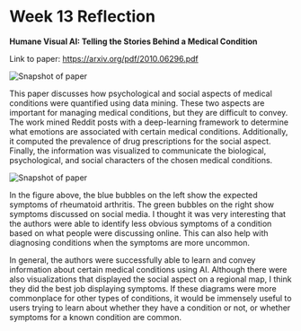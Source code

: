 # Week 13 Reflection

**Humane Visual AI: Telling the Stories Behind a Medical Condition**

Link to paper: https://arxiv.org/pdf/2010.06296.pdf

![Snapshot of paper](https://images-wixmp-ed30a86b8c4ca887773594c2.wixmp.com/f/c936244b-b7a4-4ffd-ad31-cec38f306055/deiu6gt-8921467b-bdd7-454c-a859-35453ece6078.png/v1/fill/w_1280,h_485,q_80,strp/3_by_umitoka_deiu6gt-fullview.jpg?token=eyJ0eXAiOiJKV1QiLCJhbGciOiJIUzI1NiJ9.eyJzdWIiOiJ1cm46YXBwOjdlMGQxODg5ODIyNjQzNzNhNWYwZDQxNWVhMGQyNmUwIiwiaXNzIjoidXJuOmFwcDo3ZTBkMTg4OTgyMjY0MzczYTVmMGQ0MTVlYTBkMjZlMCIsIm9iaiI6W1t7ImhlaWdodCI6Ijw9NDg1IiwicGF0aCI6IlwvZlwvYzkzNjI0NGItYjdhNC00ZmZkLWFkMzEtY2VjMzhmMzA2MDU1XC9kZWl1Nmd0LTg5MjE0NjdiLWJkZDctNDU0Yy1hODU5LTM1NDUzZWNlNjA3OC5wbmciLCJ3aWR0aCI6Ijw9MTI4MCJ9XV0sImF1ZCI6WyJ1cm46c2VydmljZTppbWFnZS5vcGVyYXRpb25zIl19.dIoZYxuad3ydWc7ivQ2mXuoPmu99wpqy3py2MYXK0Xs)

This paper discusses how psychological and social aspects of medical conditions were quantified using data mining. These two aspects are important for managing medical conditions, but they are difficult to convey. The work mined Reddit posts with a deep-learning framework to determine what emotions are associated with certain medical conditions. Additionally, it computed the prevalence of drug prescriptions for the social aspect. Finally, the information was visualized to communicate the biological, psychological, and social characters of the chosen medical conditions.

![Snapshot of paper](https://images-wixmp-ed30a86b8c4ca887773594c2.wixmp.com/f/c936244b-b7a4-4ffd-ad31-cec38f306055/deiu6gp-8c7211fc-10f6-4270-9c64-30d52d56217c.png/v1/fill/w_1242,h_643,q_70,strp/capture_by_umitoka_deiu6gp-pre.jpg?token=eyJ0eXAiOiJKV1QiLCJhbGciOiJIUzI1NiJ9.eyJzdWIiOiJ1cm46YXBwOjdlMGQxODg5ODIyNjQzNzNhNWYwZDQxNWVhMGQyNmUwIiwiaXNzIjoidXJuOmFwcDo3ZTBkMTg4OTgyMjY0MzczYTVmMGQ0MTVlYTBkMjZlMCIsIm9iaiI6W1t7ImhlaWdodCI6Ijw9NjYzIiwicGF0aCI6IlwvZlwvYzkzNjI0NGItYjdhNC00ZmZkLWFkMzEtY2VjMzhmMzA2MDU1XC9kZWl1NmdwLThjNzIxMWZjLTEwZjYtNDI3MC05YzY0LTMwZDUyZDU2MjE3Yy5wbmciLCJ3aWR0aCI6Ijw9MTI4MCJ9XV0sImF1ZCI6WyJ1cm46c2VydmljZTppbWFnZS5vcGVyYXRpb25zIl19.dgtvPLj4tcoToSyAhU2ofFvPbxW_Oonh4g4-5fE_Pe4)

In the figure above, the blue bubbles on the left show the expected symptoms of rheumatoid arthritis. The green bubbles on the right show symptoms discussed on social media. I thought it was very interesting that the authors were able to identify less obvious symptoms of a condition based on what people were discussing online. This can also help with diagnosing conditions when the symptoms are more uncommon.

In general, the authors were successfully able to learn and convey information about certain medical conditions using AI. Although there were also visualizations that displayed the social aspect on a regional map, I think they did the best job displaying symptoms. If these diagrams were more commonplace for other types of conditions, it would be immensely useful to users trying to learn about whether they have a condition or not, or whether symptoms for a known condition are common.
